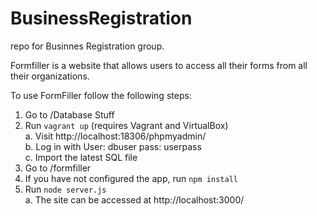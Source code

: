 # BusinessRegistration
repo for Businnes Registration group.

Formfiller is a website that allows users to access all their forms from all their organizations. 

To use FormFiller follow the following steps:
1. Go to /Database Stuff
2. Run ```vagrant up``` (requires Vagrant and VirtualBox)  
  a. Visit http://localhost:18306/phpmyadmin/  
  b. Log in with User: dbuser pass: userpass  
  c. Import the latest SQL file
4. Go to /formfiller
5. If you have not configured the app, run ```npm install```
6. Run ```node server.js```  
  a. The site can be accessed at http://localhost:3000/
